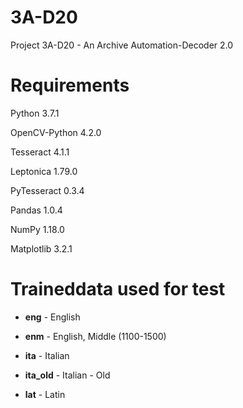 # 3A-D20

Project 3A-D20 - An Archive Automation-Decoder 2.0

# Requirements

Python 3.7.1

OpenCV-Python 4.2.0

Tesseract 4.1.1

Leptonica 1.79.0

PyTesseract 0.3.4

Pandas 1.0.4

NumPy 1.18.0

Matplotlib 3.2.1

# Traineddata used for test

- **eng** - English

- **enm** - English, Middle (1100-1500)

- **ita** - Italian

- **ita_old** - Italian - Old

- **lat** - Latin